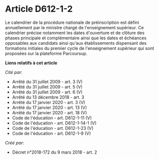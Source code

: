 # Article D612-1-2

Le calendrier de la procédure nationale de préinscription est défini annuellement par le ministre chargé de l'enseignement
supérieur. Ce calendrier précise notamment les dates d'ouverture et de clôture des phases principale et complémentaire ainsi
que les dates et échéances opposables aux candidats ainsi qu'aux établissements dispensant des formations initiales du
premier cycle de l'enseignement supérieur qui sont proposées sur la plateforme Parcoursup.

**Liens relatifs à cet article**

_Cité par_:

  - Arrêté du 31 juillet 2009 - art. 3 (V)
  - Arrêté du 31 juillet 2009 - art. 5 (V)
  - Arrêté du 31 juillet 2009 - art. 6 (V)
  - Arrêté du 13 décembre 2018 - art. 3
  - Arrêté du 17 janvier 2020 - art. 3 (V)
  - Arrêté du 17 janvier 2020 - art. 13 (V)
  - Arrêté du 17 janvier 2020 - art. 18 (V)
  - Code de l'éducation - art. D612-1-11 (V)
  - Code de l'éducation - art. D612-1-14-1 (V)
  - Code de l'éducation - art. D612-1-23 (V)
  - Code de l'éducation - art. D612-1-9 (V)

_Créé par_:

  - Décret n°2018-172 du 9 mars 2018 - art. 2
